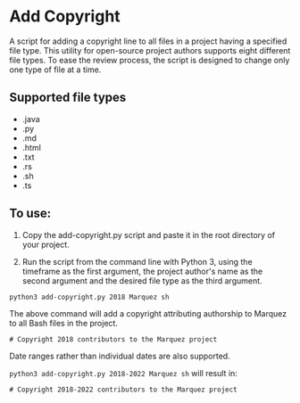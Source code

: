 <!-- Copyright 2022 contributors to the add-copyright project -->

# Add Copyright

A script for adding a copyright line to all files in a project having a specified file type. This utility for open-source project authors supports eight different file types. To ease the review process, the script is designed to change only one type of file at a time.

## Supported file types

* .java
* .py
* .md
* .html
* .txt
* .rs
* .sh
* .ts

## To use:

1. Copy the add-copyright.py script and paste it in the root directory of your project.

2. Run the script from the command line with Python 3, using the timeframe as the first argument, the project author's name as the second argument and the desired file type as the third argument.

`python3 add-copyright.py 2018 Marquez sh`

The above command will add a copyright attributing authorship to Marquez to all Bash files in the project.

`# Copyright 2018 contributors to the Marquez project`

Date ranges rather than individual dates are also supported.

`python3 add-copyright.py 2018-2022 Marquez sh` will result in:

`# Copyright 2018-2022 contributors to the Marquez project`